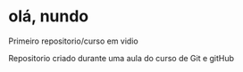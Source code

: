 # olá, nundo
 Primeiro repositorio/curso em vidio
 
Repositorio criado durante uma aula do curso de Git e gitHub